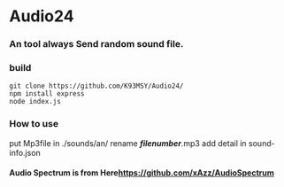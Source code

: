 # Audio24
### An tool always Send random sound file.  

### build  
```
git clone https://github.com/K93MSY/Audio24/
npm install express
node index.js
```

### How to use
 put Mp3file in ./sounds/an/
 rename ___filenumber___.mp3
 add detail in sound-info.json


#### Audio Spectrum is from Here<https://github.com/xAzz/AudioSpectrum>
